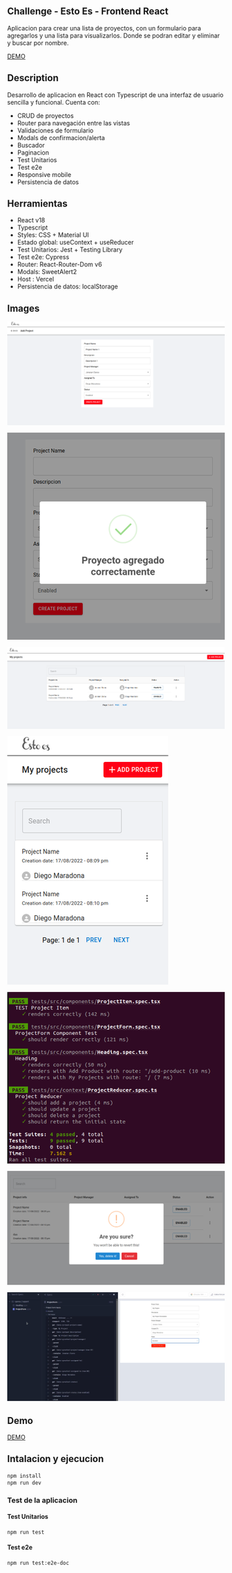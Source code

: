 ## Challenge - Esto Es - Frontend React

Aplicacion para crear una lista de proyectos, con un formulario para agregarlos y una lista para visualizarlos. Donde se podran editar y eliminar y buscar por nombre.

[DEMO](https://challenge-frontend-esto-es-react-typescript.vercel.app/)

## Description
Desarrollo de aplicacion en React con Typescript de una interfaz de usuario sencilla y funcional. Cuenta con: 

- CRUD de proyectos
- Router para navegación entre las vistas
- Validaciones de formulario
- Modals de confirmacion/alerta
- Buscador
- Paginacion
- Test Unitarios
- Test e2e
- Responsive mobile
- Persistencia de datos


## Herramientas
- React v18
- Typescript
- Styles: CSS + Material UI
- Estado global: useContext + useReducer
- Test Unitarios: Jest + Testing Library
- Test e2e: Cypress
- Router: React-Router-Dom v6
- Modals: SweetAlert2
- Host : Vercel
- Persistencia de datos: localStorage

## Images



![alt](./images-readme/EE-1-add-project.png)

![alt](./images-readme/EE-2-add-project.png)

![alt](./images-readme/EE-3-list.png)

![alt](./images-readme/EE-4-list-mobile.png)

![alt](./images-readme/EE-5-TU.png)

![alt](./images-readme/EE-6-delete.png)

![alt](./images-readme/EE-7-e2e.png)


## Demo

[DEMO]([https://](https://challenge-frontend-esto-es-react-typescript.vercel.app/))



## Intalacion y ejecucion
```
npm install
npm run dev
```

### Test de la aplicacion
#### Test Unitarios
```
npm run test
```

#### Test e2e
```
npm run test:e2e-doc
```




